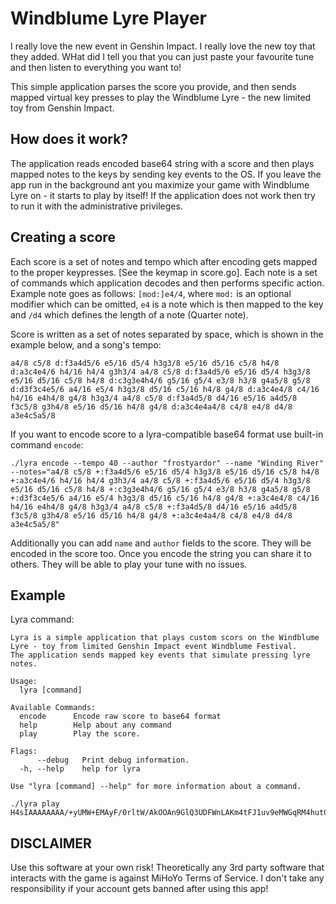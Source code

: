# Windblume Lyre Player

I really love the new event in Genshin Impact. I really love the new toy that they added. WHat did I tell you that you can just paste your favourite tune and then listen to everything you want to!

This simple application parses the score you provide, and then sends mapped virtual key presses to play the Windblume Lyre - the new limited toy from Genshin Impact.

## How does it work?

The application reads encoded base64 string with a score and then plays mapped notes to the keys by sending key events to the OS. If you leave the app run in the background ant you maximize your game with Windblume Lyre on - it starts to play by itself! If the application does not work then try to run it with the administrative privileges.

## Creating a score

Each score is a set of notes and tempo which after encoding gets mapped to the proper keypresses. [See the keymap in score.go]. Each note is a set of commands which application decodes and then performs specific action. Example note goes as follows: `[mod:]e4/4`, where `mod:` is an optional modifier which can be omitted, `e4` is a note which is then mapped to the key and `/d4` which defines the length of a note (Quarter note).

Score is written as a set of notes separated by space, which is shown in the example below, and a song's tempo:
```
a4/8 c5/8 d:f3a4d5/6 e5/16 d5/4 h3g3/8 e5/16 d5/16 c5/8 h4/8 d:a3c4e4/6 h4/16 h4/4 g3h3/4 a4/8 c5/8 d:f3a4d5/6 e5/16 d5/4 h3g3/8 e5/16 d5/16 c5/8 h4/8 d:c3g3e4h4/6 g5/16 g5/4 e3/8 h3/8 g4a5/8 g5/8 d:d3f3c4e5/6 a4/16 e5/4 h3g3/8 d5/16 c5/16 h4/8 g4/8 d:a3c4e4/8 c4/16 h4/16 e4h4/8 g4/8 h3g3/4 a4/8 c5/8 d:f3a4d5/8 d4/16 e5/16 a4d5/8 f3c5/8 g3h4/8 e5/16 d5/16 h4/8 g4/8 d:a3c4e4a4/8 c4/8 e4/8 d4/8 a3e4c5a5/8
```

If you want to encode score to a lyra-compatible base64 format use built-in command `encode`:
```shell
./lyra encode --tempo 40 --author "frostyardor" --name "Winding River" --notes="a4/8 c5/8 +:f3a4d5/6 e5/16 d5/4 h3g3/8 e5/16 d5/16 c5/8 h4/8 +:a3c4e4/6 h4/16 h4/4 g3h3/4 a4/8 c5/8 +:f3a4d5/6 e5/16 d5/4 h3g3/8 e5/16 d5/16 c5/8 h4/8 +:c3g3e4h4/6 g5/16 g5/4 e3/8 h3/8 g4a5/8 g5/8 +:d3f3c4e5/6 a4/16 e5/4 h3g3/8 d5/16 c5/16 h4/8 g4/8 +:a3c4e4/8 c4/16 h4/16 e4h4/8 g4/8 h3g3/4 a4/8 c5/8 +:f3a4d5/8 d4/16 e5/16 a4d5/8 f3c5/8 g3h4/8 e5/16 d5/16 h4/8 g4/8 +:a3c4e4a4/8 c4/8 e4/8 d4/8 a3e4c5a5/8"
```

Additionally you can add `name` and `author` fields to the score. They will be encoded in the score too. Once you encode the string you can share it to others. They will be able to play your tune with no issues.

## Example
Lyra command:
```
Lyra is a simple application that plays custom scors on the Windblume Lyre - toy from limited Genshin Impact event Windblume Festival.
The application sends mapped key events that simulate pressing lyre notes.

Usage:
  lyra [command]

Available Commands:
  encode      Encode raw score to base64 format
  help        Help about any command
  play        Play the score.

Flags:
      --debug   Print debug information.
  -h, --help    help for lyra

Use "lyra [command] --help" for more information about a command.

```
```
./lyra play H4sIAAAAAAAA/+yUMW+EMAyF/0rltW/AkOOAn9GlQ3UDFWnLAKm4tFJ1uv9eMWGqRM4hut0afYqfn599obEdLDX03I9dP74/PPXfdiJQ++U/3EQNvU3u7H/aqXPzs7fDp6PGZKDReXum5uVCr7b11FTLkzmBBtfN/9IVAYDzIFEuRA0DLhbqUWAsOA7XMoIoNDWmBHMQSqi0QtRSkcYFUVSaNeaADLluTeQncwvBDFOq/t3H/Y/jntUihwSj7hxVd8KEEBTWs7JPIw5glYkIEc0cUSODHEOsbT0TakITMxEe+ArZOnHpn6o28QJkqlxdzDp5twg2KfbucEaqDWdk6/pLudD3v4aumTnm8O7naLfoIbKVlZY9GSzVmAQtOTj/c21O198AAAD//5tyV8rVCAAA
```

## DISCLAIMER
Use this software at your own risk! Theoretically any 3rd party software that interacts with the game is against MiHoYo Terms of Service. I don't take any responsibility if your account gets banned after using this app!

